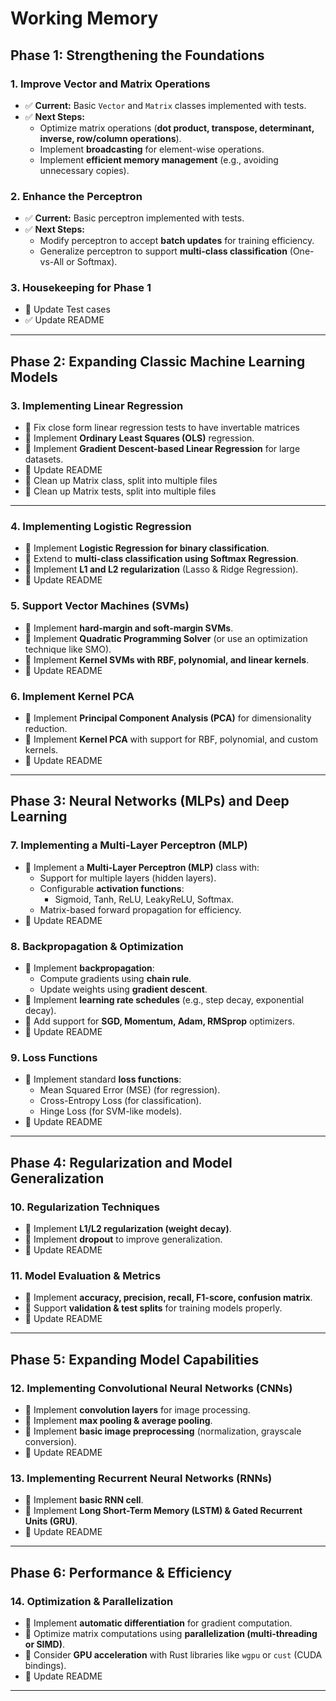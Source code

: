 # Working Memory

## **Phase 1: Strengthening the Foundations**  
### **1. Improve Vector and Matrix Operations**
- ✅ **Current:** Basic `Vector` and `Matrix` classes implemented with tests.  
- ✅ **Next Steps:**  
  - Optimize matrix operations (**dot product, transpose, determinant, inverse, row/column operations**). 
  - Implement **broadcasting** for element-wise operations.  
  - Implement **efficient memory management** (e.g., avoiding unnecessary copies).  


### **2. Enhance the Perceptron**
- ✅ **Current:** Basic perceptron implemented with tests.  
- ✅ **Next Steps:**  
  - Modify perceptron to accept **batch updates** for training efficiency.  
  - Generalize perceptron to support **multi-class classification** (One-vs-All or Softmax).  
### **3. Housekeeping for Phase 1**
- 🔲 Update Test cases
- ✅ Update README

---

## **Phase 2: Expanding Classic Machine Learning Models**
### **3. Implementing Linear Regression**
- 🔲 Fix close form linear regression tests to have invertable matrices
- 🔲 Implement **Ordinary Least Squares (OLS)** regression.  
- 🔲 Implement **Gradient Descent-based Linear Regression** for large datasets.  
- 🔲 Update README
- 🔲 Clean up Matrix class, split into multiple files
- 🔲 Clean up Matrix tests, split into multiple files
--------------------------------------------------------------------------
### **4. Implementing Logistic Regression**
- 🔲 Implement **Logistic Regression for binary classification**.  
- 🔲 Extend to **multi-class classification using Softmax Regression**.  
- 🔲 Implement **L1 and L2 regularization** (Lasso & Ridge Regression).  
- 🔲 Update README

### **5. Support Vector Machines (SVMs)**
- 🔲 Implement **hard-margin and soft-margin SVMs**.  
- 🔲 Implement **Quadratic Programming Solver** (or use an optimization technique like SMO).  
- 🔲 Implement **Kernel SVMs with RBF, polynomial, and linear kernels**.  
- 🔲 Update README

### **6. Implement Kernel PCA**
- 🔲 Implement **Principal Component Analysis (PCA)** for dimensionality reduction.  
- 🔲 Implement **Kernel PCA** with support for RBF, polynomial, and custom kernels.  
- 🔲 Update README
---

## **Phase 3: Neural Networks (MLPs) and Deep Learning**
### **7. Implementing a Multi-Layer Perceptron (MLP)**
- 🔲 Implement a **Multi-Layer Perceptron (MLP)** class with:  
  - Support for multiple layers (hidden layers).  
  - Configurable **activation functions**:  
    - Sigmoid, Tanh, ReLU, LeakyReLU, Softmax.  
  - Matrix-based forward propagation for efficiency.  
- 🔲 Update README

### **8. Backpropagation & Optimization**
- 🔲 Implement **backpropagation**:  
  - Compute gradients using **chain rule**.  
  - Update weights using **gradient descent**.  
- 🔲 Implement **learning rate schedules** (e.g., step decay, exponential decay).  
- 🔲 Add support for **SGD, Momentum, Adam, RMSprop** optimizers.  
- 🔲 Update README

### **9. Loss Functions**
- 🔲 Implement standard **loss functions**:  
  - Mean Squared Error (MSE) (for regression).  
  - Cross-Entropy Loss (for classification).  
  - Hinge Loss (for SVM-like models).  
- 🔲 Update README
---

## **Phase 4: Regularization and Model Generalization**
### **10. Regularization Techniques**
- 🔲 Implement **L1/L2 regularization (weight decay)**.  
- 🔲 Implement **dropout** to improve generalization.  
- 🔲 Update README
### **11. Model Evaluation & Metrics**
- 🔲 Implement **accuracy, precision, recall, F1-score, confusion matrix**.  
- 🔲 Support **validation & test splits** for training models properly.  
- 🔲 Update README
---

## **Phase 5: Expanding Model Capabilities**
### **12. Implementing Convolutional Neural Networks (CNNs)**
- 🔲 Implement **convolution layers** for image processing.  
- 🔲 Implement **max pooling & average pooling**.  
- 🔲 Implement **basic image preprocessing** (normalization, grayscale conversion).  
- 🔲 Update README

### **13. Implementing Recurrent Neural Networks (RNNs)**
- 🔲 Implement **basic RNN cell**.  
- 🔲 Implement **Long Short-Term Memory (LSTM) & Gated Recurrent Units (GRU)**.  
- 🔲 Update README
---

## **Phase 6: Performance & Efficiency**
### **14. Optimization & Parallelization**
- 🔲 Implement **automatic differentiation** for gradient computation.  
- 🔲 Optimize matrix computations using **parallelization (multi-threading or SIMD)**.  
- 🔲 Consider **GPU acceleration** with Rust libraries like `wgpu` or `cust` (CUDA bindings).  
- 🔲 Update README
---